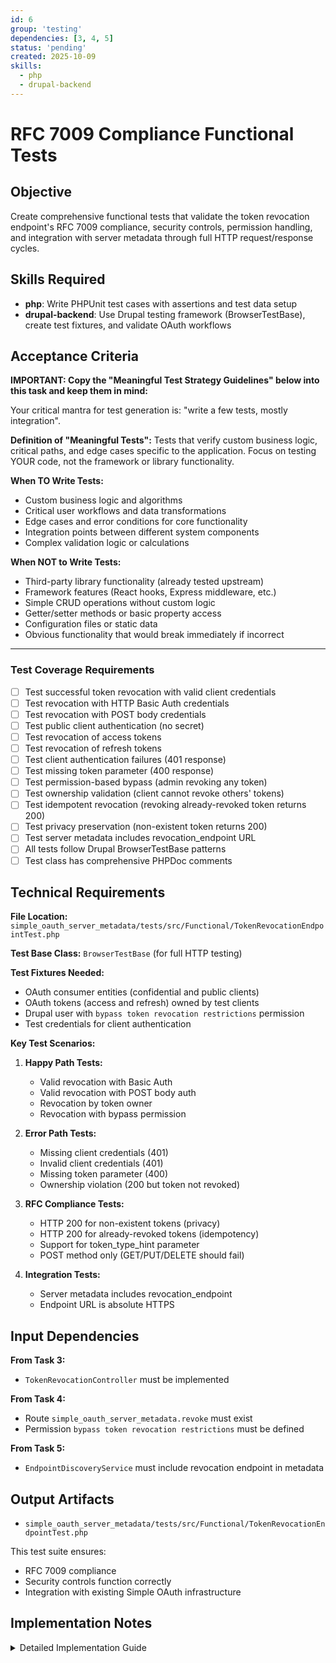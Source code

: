 ```yaml
---
id: 6
group: 'testing'
dependencies: [3, 4, 5]
status: 'pending'
created: 2025-10-09
skills:
  - php
  - drupal-backend
---
```


# RFC 7009 Compliance Functional Tests

## Objective

Create comprehensive functional tests that validate the token revocation endpoint's RFC 7009 compliance, security controls, permission handling, and integration with server metadata through full HTTP request/response cycles.

## Skills Required

- **php**: Write PHPUnit test cases with assertions and test data setup
- **drupal-backend**: Use Drupal testing framework (BrowserTestBase), create test fixtures, and validate OAuth workflows

## Acceptance Criteria

**IMPORTANT: Copy the "Meaningful Test Strategy Guidelines" below into this task and keep them in mind:**

Your critical mantra for test generation is: "write a few tests, mostly integration".

**Definition of "Meaningful Tests":**
Tests that verify custom business logic, critical paths, and edge cases specific to the application. Focus on testing YOUR code, not the framework or library functionality.

**When TO Write Tests:**

- Custom business logic and algorithms
- Critical user workflows and data transformations
- Edge cases and error conditions for core functionality
- Integration points between different system components
- Complex validation logic or calculations

**When NOT to Write Tests:**

- Third-party library functionality (already tested upstream)
- Framework features (React hooks, Express middleware, etc.)
- Simple CRUD operations without custom logic
- Getter/setter methods or basic property access
- Configuration files or static data
- Obvious functionality that would break immediately if incorrect

---

### Test Coverage Requirements

- [ ] Test successful token revocation with valid client credentials
- [ ] Test revocation with HTTP Basic Auth credentials
- [ ] Test revocation with POST body credentials
- [ ] Test public client authentication (no secret)
- [ ] Test revocation of access tokens
- [ ] Test revocation of refresh tokens
- [ ] Test client authentication failures (401 response)
- [ ] Test missing token parameter (400 response)
- [ ] Test permission-based bypass (admin revoking any token)
- [ ] Test ownership validation (client cannot revoke others' tokens)
- [ ] Test idempotent revocation (revoking already-revoked token returns 200)
- [ ] Test privacy preservation (non-existent token returns 200)
- [ ] Test server metadata includes revocation_endpoint URL
- [ ] All tests follow Drupal BrowserTestBase patterns
- [ ] Test class has comprehensive PHPDoc comments

## Technical Requirements

**File Location:** `simple_oauth_server_metadata/tests/src/Functional/TokenRevocationEndpointTest.php`

**Test Base Class:** `BrowserTestBase` (for full HTTP testing)

**Test Fixtures Needed:**

- OAuth consumer entities (confidential and public clients)
- OAuth tokens (access and refresh) owned by test clients
- Drupal user with `bypass token revocation restrictions` permission
- Test credentials for client authentication

**Key Test Scenarios:**

1. **Happy Path Tests:**
   - Valid revocation with Basic Auth
   - Valid revocation with POST body auth
   - Revocation by token owner
   - Revocation with bypass permission

2. **Error Path Tests:**
   - Missing client credentials (401)
   - Invalid client credentials (401)
   - Missing token parameter (400)
   - Ownership violation (200 but token not revoked)

3. **RFC Compliance Tests:**
   - HTTP 200 for non-existent tokens (privacy)
   - HTTP 200 for already-revoked tokens (idempotency)
   - Support for token_type_hint parameter
   - POST method only (GET/PUT/DELETE should fail)

4. **Integration Tests:**
   - Server metadata includes revocation_endpoint
   - Endpoint URL is absolute HTTPS

## Input Dependencies

**From Task 3:**

- `TokenRevocationController` must be implemented

**From Task 4:**

- Route `simple_oauth_server_metadata.revoke` must exist
- Permission `bypass token revocation restrictions` must be defined

**From Task 5:**

- `EndpointDiscoveryService` must include revocation endpoint in metadata

## Output Artifacts

- `simple_oauth_server_metadata/tests/src/Functional/TokenRevocationEndpointTest.php`

This test suite ensures:

- RFC 7009 compliance
- Security controls function correctly
- Integration with existing Simple OAuth infrastructure

## Implementation Notes

<details>
<summary>Detailed Implementation Guide</summary>

### Test Class Structure

```php
<?php

declare(strict_types=1);

namespace Drupal\Tests\simple_oauth_server_metadata\Functional;

use Drupal\Tests\BrowserTestBase;
use Drupal\consumer\Entity\Consumer;
use Drupal\simple_oauth\Entity\Oauth2Token;

/**
 * Tests the OAuth 2.0 token revocation endpoint (RFC 7009).
 *
 * @group simple_oauth_server_metadata
 */
final class TokenRevocationEndpointTest extends BrowserTestBase {

  protected static $modules = [
    'simple_oauth',
    'simple_oauth_server_metadata',
    'serialization',
  ];

  protected $defaultTheme = 'stark';

  private Consumer $testClient;
  private Oauth2Token $testToken;

  protected function setUp(): void {
    parent::setUp();
    // Create test fixtures
  }

  /**
   * Tests successful token revocation with Basic Auth.
   */
  public function testSuccessfulRevocationWithBasicAuth(): void {
    // Test implementation
  }

  // ... more test methods
}
```

### Creating Test Fixtures

```php
protected function setUp(): void {
  parent::setUp();

  // Create a test OAuth client (consumer)
  $this->testClient = Consumer::create([
    'label' => 'Test Client',
    'client_id' => 'test_client_id',
    'secret' => 'test_client_secret',
    'is_default' => FALSE,
    'confidential' => TRUE,
  ]);
  $this->testClient->save();

  // Create a test access token owned by this client
  $this->testToken = Oauth2Token::create([
    'auth_user_id' => $this->rootUser->id(),
    'client' => $this->testClient,
    'value' => 'test_token_value',
    'scopes' => [],
    'expire' => time() + 3600,
  ]);
  $this->testToken->save();
}
```

### Test: Successful Revocation with Basic Auth

```php
public function testSuccessfulRevocationWithBasicAuth(): void {
  $credentials = base64_encode('test_client_id:test_client_secret');

  $response = $this->drupalPost('/oauth/revoke', [
    'token' => 'test_token_value',
  ], [
    'headers' => [
      'Authorization' => 'Basic ' . $credentials,
    ],
  ]);

  $this->assertEquals(200, $response->getStatusCode());

  // Verify token was actually revoked
  $this->testToken = $this->reloadEntity($this->testToken);
  $this->assertTrue($this->testToken->isRevoked());
}
```

### Test: Authentication Failure

```php
public function testAuthenticationFailure(): void {
  $response = $this->drupalPost('/oauth/revoke', [
    'token' => 'test_token_value',
  ], [
    'headers' => [
      'Authorization' => 'Basic ' . base64_encode('invalid:credentials'),
    ],
  ]);

  $this->assertEquals(401, $response->getStatusCode());

  // Verify token was NOT revoked
  $this->testToken = $this->reloadEntity($this->testToken);
  $this->assertFalse($this->testToken->isRevoked());
}
```

### Test: Missing Token Parameter

```php
public function testMissingTokenParameter(): void {
  $credentials = base64_encode('test_client_id:test_client_secret');

  $response = $this->drupalPost('/oauth/revoke', [], [
    'headers' => [
      'Authorization' => 'Basic ' . $credentials,
    ],
  ]);

  $this->assertEquals(400, $response->getStatusCode());

  $data = json_decode($response->getBody(), TRUE);
  $this->assertEquals('invalid_request', $data['error']);
}
```

### Test: Privacy Preservation (Non-existent Token)

```php
public function testNonExistentTokenReturnsSuccess(): void {
  $credentials = base64_encode('test_client_id:test_client_secret');

  $response = $this->drupalPost('/oauth/revoke', [
    'token' => 'nonexistent_token_value',
  ], [
    'headers' => [
      'Authorization' => 'Basic ' . $credentials,
    ],
  ]);

  // RFC 7009: Should return 200 even for non-existent tokens (privacy)
  $this->assertEquals(200, $response->getStatusCode());
}
```

### Test: Bypass Permission

```php
public function testBypassPermissionAllowsRevokingAnyToken(): void {
  // Create another client and token
  $otherClient = Consumer::create([
    'label' => 'Other Client',
    'client_id' => 'other_client_id',
    'secret' => 'other_client_secret',
    'confidential' => TRUE,
  ]);
  $otherClient->save();

  $otherToken = Oauth2Token::create([
    'auth_user_id' => $this->rootUser->id(),
    'client' => $otherClient,
    'value' => 'other_token_value',
    'scopes' => [],
    'expire' => time() + 3600,
  ]);
  $otherToken->save();

  // Grant bypass permission to a user
  $adminUser = $this->createUser(['bypass token revocation restrictions']);
  $this->drupalLogin($adminUser);

  // testClient tries to revoke otherClient's token
  $credentials = base64_encode('test_client_id:test_client_secret');

  $response = $this->drupalPost('/oauth/revoke', [
    'token' => 'other_token_value',
  ], [
    'headers' => [
      'Authorization' => 'Basic ' . $credentials,
    ],
  ]);

  $this->assertEquals(200, $response->getStatusCode());

  // Verify token WAS revoked (because of bypass permission)
  $otherToken = $this->reloadEntity($otherToken);
  $this->assertTrue($otherToken->isRevoked());
}
```

### Test: Ownership Validation

```php
public function testOwnershipValidationPreventsUnauthorizedRevocation(): void {
  // Create another client and token
  $otherClient = Consumer::create([
    'label' => 'Other Client',
    'client_id' => 'other_client_id',
    'secret' => 'other_client_secret',
    'confidential' => TRUE,
  ]);
  $otherClient->save();

  $otherToken = Oauth2Token::create([
    'auth_user_id' => $this->rootUser->id(),
    'client' => $otherClient,
    'value' => 'other_token_value',
    'scopes' => [],
    'expire' => time() + 3600,
  ]);
  $otherToken->save();

  // testClient tries to revoke otherClient's token (no bypass permission)
  $credentials = base64_encode('test_client_id:test_client_secret');

  $response = $this->drupalPost('/oauth/revoke', [
    'token' => 'other_token_value',
  ], [
    'headers' => [
      'Authorization' => 'Basic ' . $credentials,
    ],
  ]);

  // RFC 7009: Return 200 (don't reveal ownership failure)
  $this->assertEquals(200, $response->getStatusCode());

  // Verify token was NOT revoked
  $otherToken = $this->reloadEntity($otherToken);
  $this->assertFalse($otherToken->isRevoked());
}
```

### Test: Server Metadata Integration

```php
public function testServerMetadataIncludesRevocationEndpoint(): void {
  $response = $this->drupalGet('/.well-known/oauth-authorization-server');
  $this->assertEquals(200, $response->getStatusCode());

  $metadata = json_decode($response->getBody(), TRUE);

  $this->assertArrayHasKey('revocation_endpoint', $metadata);
  $this->assertStringContainsString('/oauth/revoke', $metadata['revocation_endpoint']);

  // Verify it's an absolute URL
  $this->assertStringStartsWith('http', $metadata['revocation_endpoint']);
}
```

### Test: Idempotent Revocation

```php
public function testIdempotentRevocation(): void {
  $credentials = base64_encode('test_client_id:test_client_secret');

  // First revocation
  $response1 = $this->drupalPost('/oauth/revoke', [
    'token' => 'test_token_value',
  ], [
    'headers' => [
      'Authorization' => 'Basic ' . $credentials,
    ],
  ]);
  $this->assertEquals(200, $response1->getStatusCode());

  // Second revocation (same token)
  $response2 = $this->drupalPost('/oauth/revoke', [
    'token' => 'test_token_value',
  ], [
    'headers' => [
      'Authorization' => 'Basic ' . $credentials,
    ],
  ]);
  $this->assertEquals(200, $response2->getStatusCode());

  // Token should still be revoked
  $this->testToken = $this->reloadEntity($this->testToken);
  $this->assertTrue($this->testToken->isRevoked());
}
```

### Test: Refresh Token Revocation

```php
public function testRefreshTokenRevocation(): void {
  // Create a refresh token
  $refreshToken = Oauth2RefreshToken::create([
    'auth_user_id' => $this->rootUser->id(),
    'client' => $this->testClient,
    'value' => 'test_refresh_token',
    'scopes' => [],
    'expire' => time() + 7200,
  ]);
  $refreshToken->save();

  $credentials = base64_encode('test_client_id:test_client_secret');

  $response = $this->drupalPost('/oauth/revoke', [
    'token' => 'test_refresh_token',
    'token_type_hint' => 'refresh_token',
  ], [
    'headers' => [
      'Authorization' => 'Basic ' . $credentials,
    ],
  ]);

  $this->assertEquals(200, $response->getStatusCode());

  // Verify refresh token was revoked
  $refreshToken = $this->reloadEntity($refreshToken);
  $this->assertTrue($refreshToken->isRevoked());
}
```

### Running the Tests

```bash
# Run all tests for the module
cd /var/www/html && vendor/bin/phpunit web/modules/contrib/simple_oauth_21/modules/simple_oauth_server_metadata/tests

# Run specific test class
vendor/bin/phpunit web/modules/contrib/simple_oauth_21/modules/simple_oauth_server_metadata/tests/src/Functional/TokenRevocationEndpointTest.php

# Run with coverage report
vendor/bin/phpunit --coverage-html coverage/
```

### Test Organization

Group related tests using descriptive method names:

- `testSuccessful*` - Happy path scenarios
- `testAuthentication*` - Authentication-related tests
- `testError*` - Error condition tests
- `testRfc*` - RFC compliance tests
- `testPermission*` - Permission-based tests

### Common Testing Pitfalls to Avoid

1. **Token hashing:** Ensure test tokens are created with proper value hashing (check Simple OAuth's token creation)
2. **Client secrets:** Use plain text secrets in test fixtures (hashing handled by Consumer entity)
3. **Entity reloading:** Always reload entities from database to verify changes
4. **HTTP methods:** Use appropriate methods (POST for revocation, GET for metadata)
5. **Assertions:** Use specific assertions (`assertEquals`, not `assertTrue($a == $b)`)

### Code Coverage Goals

Aim for 100% code coverage of:

- `TokenRevocationController::revoke()`
- All error paths (401, 400)
- All success paths (200)
- Permission checking logic
- Ownership validation logic

</details>
